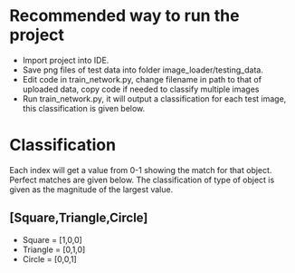 # Recommended way to run the project
- Import project into IDE. 
- Save png files of test data into
folder image_loader/testing_data.
- Edit code in train_network.py, change filename in path
to that of uploaded data, copy code if needed to classify multiple images
- Run train_network.py, it will output a classification for each test image, this classification is given below.
  
# Classification
  Each index will get a value from 0-1 showing the match for that object. Perfect matches
  are given below. The classification of type of object is given as the magnitude of the largest
  value.
  
  ## [Square,Triangle,Circle]
  - Square = [1,0,0]
  - Triangle = [0,1,0]
  - Circle = [0,0,1]
